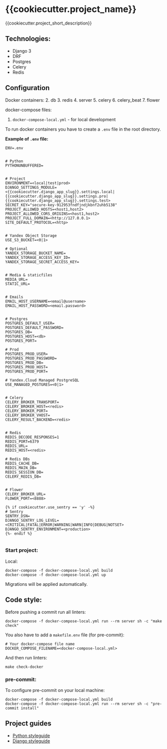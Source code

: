 # {{cookiecutter.project_name}}
{{cookiecutter.project_short_description}}

## Technologies:
- Django 3
- DRF
- Postgres
- Celery
- Redis


## Configuration
Docker containers:
 2. db
 3. redis
 4. server
 5. celery
 6. celery_beat
 7. flower

docker-compose files:
 1. `docker-compose-local.yml` - for local development

To run docker containers you have to create a `.env` file in the root directory.

**Example of `.env` file:**

```dotenv
ENV=.env


# Python
PYTHONUNBUFFERED=


# Project
ENVIRONMENT=<local|test|prod>
DJANGO_SETTINGS_MODULE=<{{cookiecutter.django_app_slug}}.settings.local|{{cookiecutter.django_app_slug}}.settings.pro|{{cookiecutter.django_app_slug}}.settings.test>
SECRET_KEY="secure-key-912953fndfjndjkbnf2uhb5138"
PROJECT_ALLOWED_HOSTS=<host1,host2>
PROJECT_ALLOWED_CORS_ORIGINS=<host1,host2>
PROJECT_FULL_DOMAIN=<http://127.0.0.1>
SITE_DEFAULT_PROTOCOL=<http>


# Yandex Object Storage
USE_S3_BUCKET=<0|1>

# Optional
YANDEX_STORAGE_BUCKET_NAME=
YANDEX_STORAGE_ACCESS_KEY_ID=
YANDEX_STORAGE_SECRET_ACCESS_KEY=


# Media & staticfiles
MEDIA_URL=
STATIC_URL=


# Emails
EMAIL_HOST_USERNAME=<email@username>
EMAIL_HOST_PASSWORD=<email.password>


# Postgres
POSTGRES_DEFAULT_USER=
POSTGRES_DEFAULT_PASSWORD=
POSTGRES_DB=
POSTGRES_HOST=<db>
POSTGRES_PORT=

# Prod
POSTGRES_PROD_USER=
POSTGRES_PROD_PASSWORD=
POSTGRES_PROD_DB=
POSTGRES_PROD_HOST=
POSTGRES_PROD_PORT=

# Yandex.Cloud Managed PostgreSQL
USE_MANAGED_POSTGRES=<0|1>


# Celery
CELERY_BROKER_TRANSPORT=
CELERY_BROKER_HOST=<redis>
CELERY_BROKER_PORT=
CELERY_BROKER_VHOST=
CELERY_RESULT_BACKEND=<redis>


# Redis
REDIS_DECODE_RESPONSES=1
REDIS_PORT=6379
REDIS_URL=
REDIS_HOST=<redis>

# Redis DBs
REDIS_CACHE_DB=
REDIS_MAIN_DB=
REDIS_SESSION_DB=
CELERY_REDIS_DB=


# Flower
CELERY_BROKER_URL=
FLOWER_PORT=<8888>

{% if cookiecutter.use_sentry == 'y' -%}
# Sentry
SENTRY_DSN=
DJANGO_SENTRY_LOG_LEVEL=<CRITICAL|FATAL|ERROR|WARNING|WARN|INFO|DEBUG|NOTSET>
DJANGO_SENTRY_ENVIRONMENT=<production>
{%- endif %}


```

### Start project:

Local:
```shell
docker-compose -f docker-compose-local.yml build
docker-compose -f docker-compose-local.yml up
```

Migrations will be applied automatically.


## Code style:

Before pushing a commit run all linters:

```shell
docker-compose -f docker-compose-local.yml run --rm server sh -c "make check"
```

You also have to add a `makefile.env` file (for pre-commit):
```dotenv
# Your docker-compose file name
DOCKER_COMPOSE_FILENAME=<docker-compose-local.yml>
```

And then run linters:
```shell
make check-docker
```


### pre-commit:

To configure pre-commit on your local machine:
```shell
docker-compose -f docker-compose-local.yml build
docker-compose -f docker-compose-local.yml run --rm server sh -c "pre-commit install"
```

## Project guides

- [Python styleguide](./docs/guides/python_guide.md)
- [Django styleguide](./docs/guides/django_guide.md)

